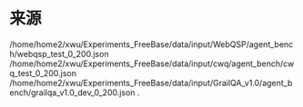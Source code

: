 # 来源
/home/home2/xwu/Experiments_FreeBase/data/input/WebQSP/agent_bench/webqsp_test_0_200.json
/home/home2/xwu/Experiments_FreeBase/data/input/cwq/agent_bench/cwq_test_0_200.json
/home/home2/xwu/Experiments_FreeBase/data/input/GrailQA_v1.0/agent_bench/grailqa_v1.0_dev_0_200.json .